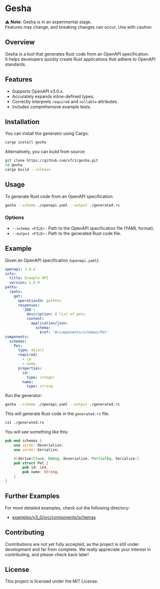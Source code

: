 # Gesha

⚠️ **Note:** Gesha is in an experimental stage.  
Features may change, and breaking changes can occur. Use with caution.

## Overview

Gesha is a tool that generates Rust code from an OpenAPI specification.  
It helps developers quickly create Rust applications that adhere to OpenAPI standards.

## Features

- Supports OpenAPI v3.0.x.
- Accurately expands inline-defined types.
- Correctly interprets `required` and `nullable` attributes.
- Includes comprehensive example tests.

## Installation

You can install the generator using Cargo:

```sh
cargo install gesha
```

Alternatively, you can build from source:

```sh
git clone https://github.com/x7c1/gesha.git
cd gesha
cargo build --release
```

## Usage

To generate Rust code from an OpenAPI specification:

```sh
gesha --schema ./openapi.yaml --output ./generated.rs
```

### Options

- `--schema <FILE>` : Path to the OpenAPI specification file (YAML format).
- `--output <FILE>` : Path to the generated Rust code file.

## Example

Given an OpenAPI specification (`openapi.yaml`):

```yaml
openapi: 3.0.4
info:
  title: Example API
  version: 1.0.0
paths:
  /pets:
    get:
      operationId: getPets
      responses:
        '200':
          description: A list of pets
          content:
            application/json:
              schema:
                $ref: '#/components/schemas/Pet'
components:
  schemas:
    Pet:
      type: object
      required:
        - id
        - name
      properties:
        id:
          type: integer
        name:
          type: string
```

Run the generator:

```sh
gesha --schema ./openapi.yaml --output ./generated.rs
```

This will generate Rust code in the `generated.rs` file.

```sh
cat ./generated.rs
```

You will see something like this:

```rust
pub mod schemas {
    use serde::Deserialize;
    use serde::Serialize;

    #[derive(Clone, Debug, Deserialize, PartialEq, Serialize)]
    pub struct Pet {
        pub id: i64,
        pub name: String,
    }
}
```

## Further Examples

For more detailed examples, check out the following directory:

- [examples/v3_0/src/components/schemas](./examples/v3_0/src/components/schemas)

## Contributing

Contributions are not yet fully accepted, as the project is still under development and far from complete.
We really appreciate your interest in contributing, and please check back later!

## License

This project is licensed under the MIT License.
